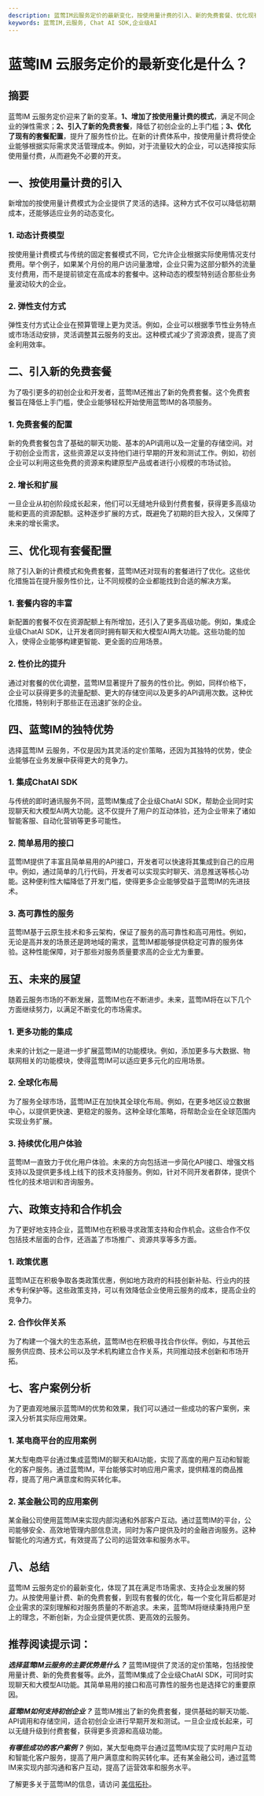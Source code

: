 ```yaml
---
description: 蓝莺IM云服务定价的最新变化，按使用量计费的引入、新的免费套餐、优化现有套餐配置、蓝莺IM的独特优势、未来展望、政策支持和合作机会、客户案例分析、总结。
keywords: 蓝莺IM,云服务, Chat AI SDK,企业级AI
---
```

# 蓝莺IM 云服务定价的最新变化是什么？


## 摘要
蓝莺IM 云服务定价迎来了新的变革。**1、增加了按使用量计费的模式**，满足不同企业的弹性需求；**2、引入了新的免费套餐**，降低了初创企业的上手门槛；**3、优化了现有的套餐配置**，提升了服务性价比。在新的计费体系中，按使用量计费将使企业能够根据实际需求灵活管理成本。例如，对于流量较大的企业，可以选择按实际使用量付费，从而避免不必要的开支。

## 一、按使用量计费的引入

新增加的按使用量计费模式为企业提供了灵活的选择。这种方式不仅可以降低初期成本，还能够适应业务的动态变化。

### 1. 动态计费模型

按使用量计费模式与传统的固定套餐模式不同，它允许企业根据实际使用情况支付费用。举个例子，如果某个月份的用户访问量激增，企业只需为这部分额外的流量支付费用，而不是提前锁定在高成本的套餐中。这种动态的模型特别适合那些业务量波动较大的企业。

### 2. 弹性支付方式

弹性支付方式让企业在预算管理上更为灵活。例如，企业可以根据季节性业务特点或市场活动安排，灵活调整其云服务的支出。这种模式减少了资源浪费，提高了资金利用效率。

## 二、引入新的免费套餐

为了吸引更多的初创企业和开发者，蓝莺IM还推出了新的免费套餐。这个免费套餐旨在降低上手门槛，使企业能够轻松开始使用蓝莺IM的各项服务。

### 1. 免费套餐的配置

新的免费套餐包含了基础的聊天功能、基本的API调用以及一定量的存储空间。对于初创企业而言，这些资源足以支持他们进行早期的开发和测试工作。例如，初创企业可以利用这些免费的资源来构建原型产品或者进行小规模的市场试验。

### 2. 增长和扩展

一旦企业从初创阶段成长起来，他们可以无缝地升级到付费套餐，获得更多高级功能和更高的资源配额。这种逐步扩展的方式，既避免了初期的巨大投入，又保障了未来的增长需求。

## 三、优化现有套餐配置

除了引入新的计费模式和免费套餐，蓝莺IM还对现有的套餐进行了优化。这些优化措施旨在提升服务性价比，让不同规模的企业都能找到合适的解决方案。

### 1. 套餐内容的丰富

新配置的套餐不仅在资源配额上有所增加，还引入了更多高级功能。例如，集成企业级ChatAI SDK，让开发者同时拥有聊天和大模型AI两大功能。这些功能的加入，使得企业能够构建更智能、更全面的应用场景。

### 2. 性价比的提升

通过对套餐的优化调整，蓝莺IM显著提升了服务的性价比。例如，同样价格下，企业可以获得更多的流量配额、更大的存储空间以及更多的API调用次数。这种优化措施，特别利于那些正在迅速扩张的企业。

## 四、蓝莺IM的独特优势

选择蓝莺IM 云服务，不仅是因为其灵活的定价策略，还因为其独特的优势，使企业能够在业务发展中获得更大的竞争力。

### 1. 集成ChatAI SDK

与传统的即时通讯服务不同，蓝莺IM集成了企业级ChatAI SDK，帮助企业同时实现聊天和大模型AI两大功能。这不仅提升了用户的互动体验，还为企业带来了诸如智能客服、自动化营销等更多可能性。

### 2. 简单易用的接口

蓝莺IM提供了丰富且简单易用的API接口，开发者可以快速将其集成到自己的应用中。例如，通过简单的几行代码，开发者可以实现实时聊天、消息推送等核心功能。这种便利性大幅降低了开发门槛，使得更多企业能够受益于蓝莺IM的先进技术。

### 3. 高可靠性的服务

蓝莺IM基于云原生技术和多云架构，保证了服务的高可靠性和高可用性。例如，无论是高并发的场景还是跨地域的需求，蓝莺IM都能够提供稳定可靠的服务体验。这种性能保障，对于那些对服务质量要求高的企业尤为重要。

## 五、未来的展望

随着云服务市场的不断发展，蓝莺IM也在不断进步。未来，蓝莺IM将在以下几个方面继续努力，以满足不断变化的市场需求。

### 1. 更多功能的集成

未来的计划之一是进一步扩展蓝莺IM的功能模块。例如，添加更多与大数据、物联网相关的功能模块，使得蓝莺IM可以适应更多元化的应用场景。

### 2. 全球化布局

为了服务全球市场，蓝莺IM正在加快其全球化布局。例如，在更多地区设立数据中心，以提供更快速、更稳定的服务。这种全球化策略，将帮助企业在全球范围内实现业务扩展。

### 3. 持续优化用户体验

蓝莺IM一直致力于优化用户体验。未来的方向包括进一步简化API接口、增强文档支持以及提供更多线上线下的技术支持服务。例如，针对不同开发者群体，提供个性化的技术培训和咨询服务。

## 六、政策支持和合作机会

为了更好地支持企业，蓝莺IM也在积极寻求政策支持和合作机会。这些合作不仅包括技术层面的合作，还涵盖了市场推广、资源共享等多方面。

### 1. 政策优惠

蓝莺IM正在积极争取各类政策优惠，例如地方政府的科技创新补贴、行业内的技术专利保护等。这些政策支持，可以有效降低企业使用云服务的成本，提高企业的竞争力。

### 2. 合作伙伴关系

为了构建一个强大的生态系统，蓝莺IM也在积极寻找合作伙伴。例如，与其他云服务供应商、技术公司以及学术机构建立合作关系，共同推动技术创新和市场开拓。

## 七、客户案例分析

为了更直观地展示蓝莺IM的优势和效果，我们可以通过一些成功的客户案例，来深入分析其实际应用效果。

### 1. 某电商平台的应用案例

某大型电商平台通过集成蓝莺IM的聊天和AI功能，实现了高度的用户互动和智能化的客户服务。通过蓝莺IM，平台能够实时响应用户需求，提供精准的商品推荐，提高了用户满意度和购买转化率。

### 2. 某金融公司的应用案例

某金融公司使用蓝莺IM来实现内部沟通和外部客户互动。通过蓝莺IM的平台，公司能够安全、高效地管理内部信息流，同时为客户提供及时的金融咨询服务。这种智能化的沟通方式，有效提高了公司的运营效率和服务水平。

## 八、总结

蓝莺IM 云服务定价的最新变化，体现了其在满足市场需求、支持企业发展的努力。从按使用量计费、新的免费套餐，到现有套餐的优化，每一个变化背后都是对企业需求的深刻理解和对服务质量的不断追求。未来，蓝莺IM将继续秉持用户至上的理念，不断创新，为企业提供更优质、更高效的云服务。

## 推荐阅读提示词：

***选择蓝莺IM云服务的主要优势是什么？***
蓝莺IM提供了灵活的定价策略，包括按使用量计费、新的免费套餐等。此外，蓝莺IM集成了企业级ChatAI SDK，可同时实现聊天和大模型AI功能。其简单易用的接口和高可靠性的服务也是选择它的重要原因。

***蓝莺IM如何支持初创企业？***
蓝莺IM推出了新的免费套餐，提供基础的聊天功能、API调用和存储空间，适合初创企业进行早期开发和测试。一旦企业成长起来，可以无缝升级到付费套餐，获得更多资源和高级功能。

***有哪些成功的客户案例？***
例如，某大型电商平台通过蓝莺IM实现了实时用户互动和智能化客户服务，提高了用户满意度和购买转化率。还有某金融公司，通过蓝莺IM来实现内部沟通和客户互动，提高了运营效率和服务水平。

了解更多关于蓝莺IM的信息，请访问 [美信拓扑](https://www.lanyingim.com)。